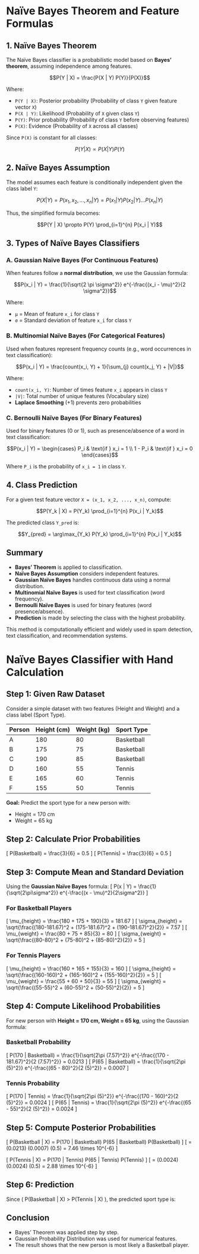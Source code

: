 # Naïve Bayes Theorem and Feature Formulas

## 1. Naïve Bayes Theorem
The Naïve Bayes classifier is a probabilistic model based on **Bayes’ theorem**, assuming independence among features.

```math
P(Y | X) = \frac{P(X | Y) P(Y)}{P(X)}
```

Where:
- `P(Y | X)`: Posterior probability (Probability of class `Y` given feature vector `X`)
- `P(X | Y)`: Likelihood (Probability of `X` given class `Y`)
- `P(Y)`: Prior probability (Probability of class `Y` before observing features)
- `P(X)`: Evidence (Probability of `X` across all classes)

Since `P(X)` is constant for all classes:

```math
P(Y | X) \propto P(X | Y) P(Y)
```

## 2. Naïve Bayes Assumption
The model assumes each feature is conditionally independent given the class label `Y`:

```math
P(X | Y) = P(x_1, x_2, ..., x_n | Y) = P(x_1 | Y) P(x_2 | Y) ... P(x_n | Y)
```

Thus, the simplified formula becomes:

```math
P(Y | X) \propto P(Y) \prod_{i=1}^{n} P(x_i | Y)
```

## 3. Types of Naïve Bayes Classifiers

### A. Gaussian Naïve Bayes (For Continuous Features)
When features follow a **normal distribution**, we use the Gaussian formula:

```math
P(x_i | Y) = \frac{1}{\sqrt{2 \pi \sigma^2}} e^{-\frac{(x_i - \mu)^2}{2 \sigma^2}}
```

Where:
- `μ` = Mean of feature `x_i` for class `Y`
- `σ` = Standard deviation of feature `x_i` for class `Y`

### B. Multinomial Naïve Bayes (For Categorical Features)
Used when features represent frequency counts (e.g., word occurrences in text classification):

```math
P(x_i | Y) = \frac{count(x_i, Y) + 1}{\sum_{j} count(x_j, Y) + |V|}
```

Where:
- `count(x_i, Y)`: Number of times feature `x_i` appears in class `Y`
- `|V|`: Total number of unique features (Vocabulary size)
- **Laplace Smoothing** (+1) prevents zero probabilities

### C. Bernoulli Naïve Bayes (For Binary Features)
Used for binary features (0 or 1), such as presence/absence of a word in text classification:

```math
P(x_i | Y) =
\begin{cases}
P_i & \text{if } x_i = 1 \\
1 - P_i & \text{if } x_i = 0
\end{cases}
```

Where `P_i` is the probability of `x_i = 1` in class `Y`.

## 4. Class Prediction
For a given test feature vector `X = (x_1, x_2, ..., x_n)`, compute:

```math
P(Y_k | X) = P(Y_k) \prod_{i=1}^{n} P(x_i | Y_k)
```

The predicted class `Y_pred` is:

```math
Y_{pred} = \arg\max_{Y_k} P(Y_k) \prod_{i=1}^{n} P(x_i | Y_k)
```

## Summary
- **Bayes’ Theorem** is applied to classification.
- **Naïve Bayes Assumption** considers independent features.
- **Gaussian Naïve Bayes** handles continuous data using a normal distribution.
- **Multinomial Naïve Bayes** is used for text classification (word frequency).
- **Bernoulli Naïve Bayes** is used for binary features (word presence/absence).
- **Prediction** is made by selecting the class with the highest probability.

This method is computationally efficient and widely used in spam detection, text classification, and recommendation systems.

# Naïve Bayes Classifier with Hand Calculation

## Step 1: Given Raw Dataset
Consider a simple dataset with two features (Height and Weight) and a class label (Sport Type).

| Person | Height (cm) | Weight (kg) | Sport Type  |
|--------|------------|------------|-------------|
| A      | 180        | 80         | Basketball  |
| B      | 175        | 75         | Basketball  |
| C      | 190        | 85         | Basketball  |
| D      | 160        | 55         | Tennis      |
| E      | 165        | 60         | Tennis      |
| F      | 155        | 50         | Tennis      |

**Goal:** Predict the sport type for a new person with:  
- Height = 170 cm  
- Weight = 65 kg  

## Step 2: Calculate Prior Probabilities
\[
P(Basketball) = \frac{3}{6} = 0.5
\]
\[
P(Tennis) = \frac{3}{6} = 0.5
\]

## Step 3: Compute Mean and Standard Deviation
Using the **Gaussian Naïve Bayes** formula:
\[
P(x | Y) = \frac{1}{\sqrt{2\pi\sigma^2}} e^{-\frac{(x - \mu)^2}{2\sigma^2}}
\]

### For Basketball Players
\[
\mu_{height} = \frac{180 + 175 + 190}{3} = 181.67
\]
\[
\sigma_{height} = \sqrt{\frac{(180-181.67)^2 + (175-181.67)^2 + (190-181.67)^2}{2}} = 7.57
\]
\[
\mu_{weight} = \frac{80 + 75 + 85}{3} = 80
\]
\[
\sigma_{weight} = \sqrt{\frac{(80-80)^2 + (75-80)^2 + (85-80)^2}{2}} = 5
\]

### For Tennis Players
\[
\mu_{height} = \frac{160 + 165 + 155}{3} = 160
\]
\[
\sigma_{height} = \sqrt{\frac{(160-160)^2 + (165-160)^2 + (155-160)^2}{2}} = 5
\]
\[
\mu_{weight} = \frac{55 + 60 + 50}{3} = 55
\]
\[
\sigma_{weight} = \sqrt{\frac{(55-55)^2 + (60-55)^2 + (50-55)^2}{2}} = 5
\]

## Step 4: Compute Likelihood Probabilities
For new person with **Height = 170 cm, Weight = 65 kg**, using the Gaussian formula:

### Basketball Probability
\[
P(170 | Basketball) = \frac{1}{\sqrt{2\pi (7.57)^2}} e^{-\frac{(170 - 181.67)^2}{2 (7.57)^2}} = 0.0213
\]
\[
P(65 | Basketball) = \frac{1}{\sqrt{2\pi (5)^2}} e^{-\frac{(65 - 80)^2}{2 (5)^2}} = 0.0007
\]

### Tennis Probability
\[
P(170 | Tennis) = \frac{1}{\sqrt{2\pi (5)^2}} e^{-\frac{(170 - 160)^2}{2 (5)^2}} = 0.0024
\]
\[
P(65 | Tennis) = \frac{1}{\sqrt{2\pi (5)^2}} e^{-\frac{(65 - 55)^2}{2 (5)^2}} = 0.0024
\]

## Step 5: Compute Posterior Probabilities
\[
P(Basketball | X) = P(170 | Basketball) P(65 | Basketball) P(Basketball)
\]
\[
= (0.0213) (0.0007) (0.5) = 7.46 \times 10^{-6}
\]

\[
P(Tennis | X) = P(170 | Tennis) P(65 | Tennis) P(Tennis)
\]
\[
= (0.0024) (0.0024) (0.5) = 2.88 \times 10^{-6}
\]

## Step 6: Prediction
Since \( P(Basketball | X) > P(Tennis | X) \), the predicted sport type is:

## Conclusion
- Bayes’ Theorem was applied step by step.
- Gaussian Probability Distribution was used for numerical features.
- The result shows that the new person is most likely a Basketball player.
